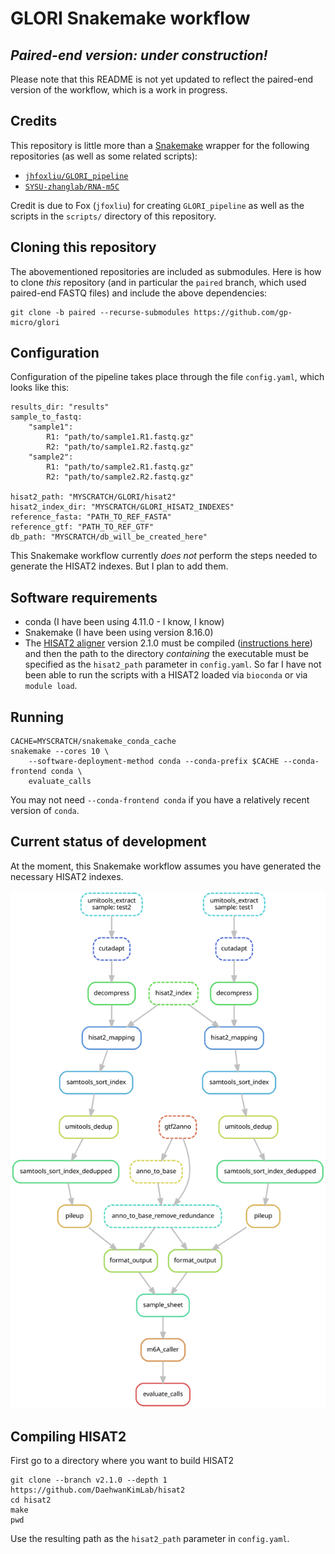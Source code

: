 # GLORI Snakemake workflow

## *Paired-end version: under construction!*

Please note that this README is not yet updated to reflect the paired-end version of the workflow, which is a work in progress.

## Credits

This repository is little more than a [Snakemake](https://snakemake.readthedocs.io/en/stable/) wrapper for the following repositories (as well as some related scripts):

- [`jhfoxliu/GLORI_pipeline`](https://github.com/jhfoxliu/GLORI_pipeline)
- [`SYSU-zhanglab/RNA-m5C`](https://github.com/SYSU-zhanglab/RNA-m5C)

Credit is due to Fox (`jfoxliu`) for creating `GLORI_pipeline` as well as the scripts in the `scripts/` directory of this repository.

## Cloning this repository

The abovementioned repositories are included as submodules. Here is how to clone *this* repository (and in particular the `paired` branch, which used paired-end FASTQ files) and include the above dependencies:

    git clone -b paired --recurse-submodules https://github.com/gp-micro/glori

## Configuration

Configuration of the pipeline takes place through the file `config.yaml`, which looks like this:

    results_dir: "results"
    sample_to_fastq:
        "sample1":
            R1: "path/to/sample1.R1.fastq.gz"
            R2: "path/to/sample1.R2.fastq.gz"
        "sample2":
            R1: "path/to/sample2.R1.fastq.gz"
            R2: "path/to/sample2.R2.fastq.gz"

    hisat2_path: "MYSCRATCH/GLORI/hisat2"
    hisat2_index_dir: "MYSCRATCH/GLORI_HISAT2_INDEXES"
    reference_fasta: "PATH_TO_REF_FASTA"
    reference_gtf: "PATH_TO_REF_GTF"
    db_path: "MYSCRATCH/db_will_be_created_here"

This Snakemake workflow currently *does not* perform the steps needed to generate the HISAT2 indexes. But I plan to add them.

## Software requirements

- conda (I have been using 4.11.0 - I know, I know)
- Snakemake (I have been using version 8.16.0)
- The [HISAT2 aligner](https://daehwankimlab.github.io/hisat2/) version 2.1.0 must be compiled ([instructions here](#compiling-hisat2)) and then the path to the directory *containing* the executable must be specified as the `hisat2_path` parameter in `config.yaml`. So far I have not been able to run the scripts with a HISAT2 loaded via `bioconda` or via `module load`.

## Running

    CACHE=MYSCRATCH/snakemake_conda_cache
    snakemake --cores 10 \
        --software-deployment-method conda --conda-prefix $CACHE --conda-frontend conda \
        evaluate_calls

You may not need `--conda-frontend conda` if you have a relatively recent version of `conda`. 

## Current status of development

At the moment, this Snakemake workflow assumes you have generated the necessary HISAT2 indexes.

![Workflow DAG](pipeline_dag.svg)

## Compiling HISAT2

First go to a directory where you want to build HISAT2

    git clone --branch v2.1.0 --depth 1 https://github.com/DaehwanKimLab/hisat2
    cd hisat2
    make
    pwd

Use the resulting path as the `hisat2_path` parameter in `config.yaml`.
